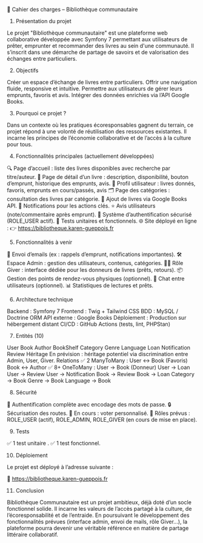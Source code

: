 📘 Cahier des charges – Bibliothèque communautaire

1. Présentation du projet

Le projet "Bibliothèque communautaire" est une plateforme web collaborative développée avec Symfony 7 permettant aux utilisateurs de prêter, emprunter et recommander des livres au sein d'une communauté. Il s’inscrit dans une démarche de partage de savoirs et de valorisation des échanges entre particuliers.

2. Objectifs

Créer un espace d’échange de livres entre particuliers.
Offrir une navigation fluide, responsive et intuitive.
Permettre aux utilisateurs de gérer leurs emprunts, favoris et avis.
Intégrer des données enrichies via l’API Google Books.

3. Pourquoi ce projet ?

Dans un contexte où les pratiques écoresponsables gagnent du terrain, ce projet répond à une volonté de réutilisation des ressources existantes. Il incarne les principes de l’économie collaborative et de l’accès à la culture pour tous.

4. Fonctionnalités principales (actuellement développées)

🔍 Page d’accueil : liste des livres disponibles avec recherche par titre/auteur.
📖 Page de détail d’un livre : description, disponibilité, bouton d’emprunt, historique des emprunts, avis.
👤 Profil utilisateur : livres donnés, favoris, emprunts en cours/passés, avis
🗂️ Page des catégories : consultation des livres par catégorie.
📘 Ajout de livres via Google Books API.
🔔 Notifications pour les actions clés.
⭐ Avis utilisateurs (note/commentaire après emprunt).
🔐 Système d’authentification sécurisé (ROLE_USER actif).
🧪 Tests unitaires et fonctionnels.
🌐 Site déployé en ligne :
👉 https://bibliotheque.karen-gueppois.fr

5. Fonctionnalités à venir

📧 Envoi d’emails (ex : rappels d’emprunt, notifications importantes).
🛠️ Espace Admin : gestion des utilisateurs, contenus, catégories.
🙋‍♂️ Rôle Giver : interface dédiée pour les donneurs de livres (prêts, retours).
📦 Gestion des points de rendez-vous physiques (optionnel).
💬 Chat entre utilisateurs (optionnel).
📊 Statistiques de lectures et prêts.

6. Architecture technique

Backend : Symfony 7
Frontend : Twig + Tailwind CSS
BDD : MySQL / Doctrine ORM
API externe : Google Books
Déploiement : Production sur hébergement distant
CI/CD : GitHub Actions (tests, lint, PHPStan)

7. Entités (10)

User
Book
Author
BookShelf
Category
Genre
Language
Loan
Notification
Review
Héritage
En prévision : héritage potentiel via discrimination entre Admin, User, Giver.
Relations
✅ 2 ManyToMany :
User <-> Book (Favoris)
Book <-> Author
✅ 8+ OneToMany :
User -> Book (Donneur)
User -> Loan
User -> Review
User -> Notification
Book -> Review
Book -> Loan
Category -> Book
Genre -> Book
Language -> Book

8. Sécurité

🔐 Authentification complète avec encodage des mots de passe.
🔒 Sécurisation des routes.
🧩 En cours : voter personnalisé.
👥 Rôles prévus : ROLE_USER (actif), ROLE_ADMIN, ROLE_GIVER (en cours de mise en place).

9. Tests

✅ 1 test unitaire .
✅ 1 test fonctionnel.

10. Déploiement

Le projet est déployé à l’adresse suivante :

🔗 https://bibliotheque.karen-gueppois.fr

11. Conclusion

Bibliothèque Communautaire est un projet ambitieux, déjà doté d’un socle fonctionnel solide. Il incarne les valeurs de l’accès partagé à la culture, de l’écoresponsabilité et de l’entraide. En poursuivant le développement des fonctionnalités prévues (interface admin, envoi de mails, rôle Giver...), la plateforme pourra devenir une véritable référence en matière de partage littéraire collaboratif.
